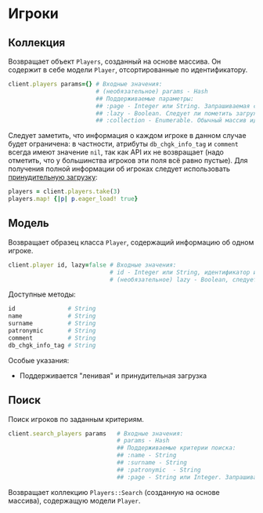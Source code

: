 # Игроки

## Коллекция

Возвращает объект `Players`, созданный на основе массива. Он содержит в себе модели `Player`, отсортированные по идентификатору.

```ruby
client.players params={} # Входные значения:
                         # (необязательное) params - Hash
                         ## Поддерживаемые параметры:
                         ## :page - Integer или String. Запрашиваемая страница. По умолчанию запрашивается первая страница, а количество возвращаемых результатов никогда не превышает 1000.
                         ## :lazy - Boolean. Следует ли пометить загруженных игроков как "ленивых"? В основном, этот параметр используется для служебных целей; устанавливать его вручную обычно не имеет смысла.
                         ## :collection - Enumerable. Обычный массив идентификаторов игроков или коллекция класса Players, которую необходимо использовать для создания новой коллекции. Если присутствует эта опция, то запрос к API не будет отправлен.
```

Следует заметить, что информация о каждом игроке в данном случае будет ограничена: в частности, атрибуты `db_chgk_info_tag` и `comment` всегда имеют значение `nil`, так как API их не возвращает (надо отметить, что у большинства игроков эти поля всё равно пустые). Для получения полной информации об игроках следует использовать [принудительную загрузку](/loading_ru):

```ruby
players = client.players.take(3)
players.map! {|p| p.eager_load! true}
```

## Модель

Возвращает образец класса `Player`, содержащий информацию об одном игроке.

```ruby
client.player id, lazy=false # Входные значения:
                             # id - Integer или String, идентификатор игрока
                             # (необязательное) lazy - Boolean, следует ли загрузить игрока "лениво"
```

Доступные методы:

```ruby
id               # String
name             # String
surname          # String
patronymic       # String
comment          # String
db_chgk_info_tag # String
```

Особые указания:

* Поддерживается "ленивая" и принудительная загрузка

## Поиск

Поиск игроков по заданным критериям.

```ruby
client.search_players params   # Входные значения:
                               # params - Hash
                               ## Поддерживаемые критерии поиска:
                               ## :name - String
                               ## :surname - String
                               ## :patronymic  - String
                               ## :page - String или Integer. Запрашиваемая страница. По умолчанию запрашивается первая страница, а количество возвращаемых результатов никогда не превышает 1000.
```

Возвращает коллекцию `Players::Search` (созданную на основе массива), содержащую модели `Player`.